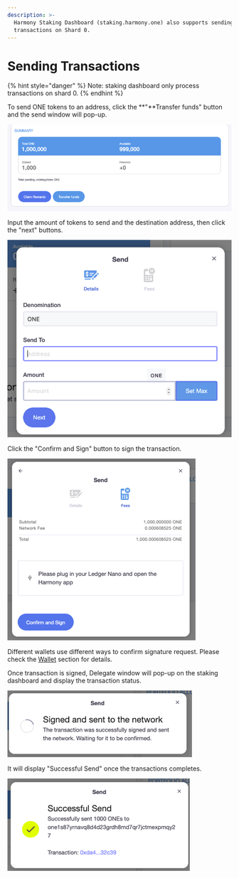 ```yaml
---
description: >-
  Harmony Staking Dashboard (staking.harmony.one) also supports sending
  transactions on Shard 0.
---
```


# Sending Transactions

{% hint style="danger" %}
Note: staking dashboard only process transactions on shard 0.
{% endhint %}

To send ONE tokens to an address, click the **"**Transfer funds" button and the send window will pop-up.

![](../../.gitbook/assets/image%20%28133%29.png)

Input the amount of tokens to send and the destination address, then click the "next" buttons.

![](../../.gitbook/assets/image%20%28124%29.png)

Click the "Confirm and Sign" button to sign the transaction.

![](../../.gitbook/assets/image%20%2833%29.png)

Different wallets use different ways to confirm signature request. Please check the [Wallet](https://app.gitbook.com/@harmony-one/s/home/~/drafts/-M7F2-rR3OLvk7_5kftG/wallets) section for details.

Once transaction is signed, Delegate window will pop-up on the staking dashboard and display the transaction status.

![](../../.gitbook/assets/image%20%2889%29.png)

 It will display "Successful Send" once the transactions completes.

![](../../.gitbook/assets/image%20%28153%29.png)



